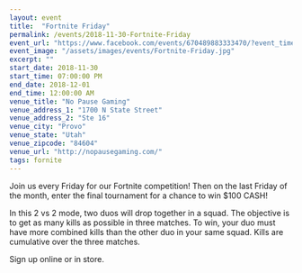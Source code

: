 ```yaml
---
layout: event
title:  "Fortnite Friday"
permalink: /events/2018-11-30-Fortnite-Friday
event_url: "https://www.facebook.com/events/670489883333470/?event_time_id=670489960000129"
event_image: "/assets/images/events/Fortnite-Friday.jpg"
excerpt: ""
start_date: 2018-11-30
start_time: 07:00:00 PM
end_date: 2018-12-01
end_time: 12:00:00 AM
venue_title: "No Pause Gaming"
venue_address_1: "1700 N State Street"
venue_address_2: "Ste 16"
venue_city: "Provo"
venue_state: "Utah"
venue_zipcode: "84604"
venue_url: "http://nopausegaming.com/"
tags: fornite
---
```


Join us every Friday for our Fortnite competition! Then on the last Friday of the month, enter the final tournament for a chance to win $100 CASH! 

In this 2 vs 2 mode, two duos will drop together in a squad. The objective is to get as many kills as possible in three matches. To win, your duo must have more combined kills than the other duo in your same squad. Kills are cumulative over the three matches. 

Sign up online or in store.